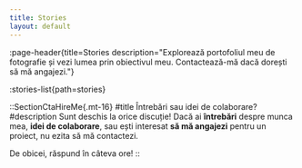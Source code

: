 ```yaml
---
title: Stories
layout: default
---
```


:page-header{title=Stories description="Explorează portofoliul meu de fotografie și vezi lumea prin obiectivul meu. Contactează-mă dacă dorești să mă angajezi."}

:stories-list{path=stories}

::SectionCtaHireMe{.mt-16}
#title
Întrebări sau idei de colaborare?
#description
Sunt deschis la orice discuție! Dacă ai __întrebări__ despre munca mea, __idei de colaborare__, sau ești interesat __să mă angajezi__ pentru un proiect, nu ezita să mă contactezi.

De obicei, răspund în câteva ore!
::